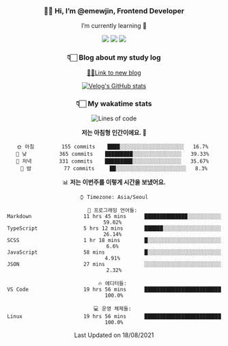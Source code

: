 <div align='center'>
  
### 👋🏻 Hi, I’m @emewjin, Frontend Developer 
I’m currently learning 🌱 
    
  <img src="https://img.shields.io/badge/javascript-F7DF1E?style=for-the-badge&logo=javascript&logoColor=black"/>
  <img src="https://img.shields.io/badge/react.js-61DAFB?style=for-the-badge&logo=react&logoColor=black"/>
    <img src="https://img.shields.io/badge/vue.js-4FC08D?style=for-the-badge&logo=vue.js&logoColor=white"/>

### 👇🏻 Blog about my study log
  [🏃🏻Link to new blog](https://emewjin.github.io/)  
  
 [![Velog's GitHub stats](https://velog-readme-stats.vercel.app/api?name=1703979&tag=javascript)](https://github.com/eungyeole/velog-readme-stats)


### 👇🏻 My wakatime stats  
  
<!--START_SECTION:waka-->
![Lines of code](https://img.shields.io/badge/%EC%A0%80%EB%8A%94%20%EC%97%AC%ED%83%9C%EA%B9%8C%EC%A7%80%20-63290%20%EC%A4%84%EC%9D%98%20%EC%BD%94%EB%93%9C%EB%A5%BC%20%EC%9E%91%EC%84%B1%ED%96%88%EC%96%B4%EC%9A%94.-blue)

**저는 아침형 인간이에요. 🐤** 

```text
🌞 아침         155 commits    ████░░░░░░░░░░░░░░░░░░░░░   16.7% 
🌆 낮　         365 commits    █████████░░░░░░░░░░░░░░░░   39.33% 
🌃 저녁         331 commits    █████████░░░░░░░░░░░░░░░░   35.67% 
🌙 밤　         77 commits     ██░░░░░░░░░░░░░░░░░░░░░░░   8.3%

```


📊 **저는 이번주를 이렇게 시간을 보냈어요.** 

```text
⌚︎ Timezone: Asia/Seoul

💬 프로그래밍 언어들: 
Markdown                 11 hrs 45 mins      ██████████████░░░░░░░░░░░   59.02% 
TypeScript               5 hrs 12 mins       ██████░░░░░░░░░░░░░░░░░░░   26.14% 
SCSS                     1 hr 18 mins        █░░░░░░░░░░░░░░░░░░░░░░░░   6.6% 
JavaScript               58 mins             █░░░░░░░░░░░░░░░░░░░░░░░░   4.91% 
JSON                     27 mins             ░░░░░░░░░░░░░░░░░░░░░░░░░   2.32%

🔥 에디터들: 
VS Code                  19 hrs 56 mins      █████████████████████████   100.0%

💻 운영 체제들: 
Linux                    19 hrs 56 mins      █████████████████████████   100.0%

```


 Last Updated on 18/08/2021
<!--END_SECTION:waka-->
 </div>
<!---
Emewjin/Emewjin is a ✨ special ✨ repository because its `README.md` (this file) appears on your GitHub profile.
You can click the Preview link to take a look at your changes.
--->
